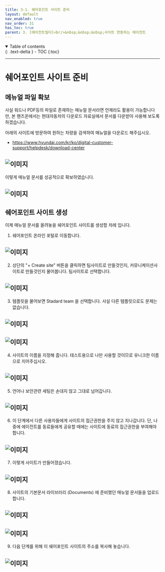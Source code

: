 ```yaml
---
title: 3-1. 쉐어포인트 사이트 준비
layout: default
nav_enabled: true
nav_order: 31
has_toc: true
parent: 3. [에이전트빌더]<br/>&nbsp;&nbsp;&nbsp;사이트 연동하는 에이전트
---
```


<details open markdown="block">
  <summary>
    Table of contents
  </summary>
  {: .text-delta }
- TOC
{:toc}
</details>

---

# 쉐어포인트 사이트 준비

## 메뉴얼 파일 확보

사실 워드나 PDF등의 파일로 존재하는 매뉴얼 문서라면 언제라도 활용이 가능합니다만, 본 핸즈온에서는 현대자동차의 다운로드 자료실에서 문서를 다운받아 사용해 보도록 하겠습니다.

아래의 사이트에 방문하여 원하는 차량을 검색하여 매뉴얼을 다운로드 해주십시오.

- https://www.hyundai.com/kr/ko/digital-customer-support/helpdesk/download-center

![이미지](../assets/30/31-01.png)
---

이렇게 매뉴얼 문서를 성공적으로 확보하였습니다.

![이미지](../assets/30/31-02.png)
---

## 쉐어포인트 사이트 생성

이제 매뉴얼 문서를 올려놓을 쉐어포인트 사이트를 생성할 차례 입니다.

1. 쉐어포인트 온라인 포털로 이동합니다.

![이미지](../assets/30/31-03.png)
---

2. 상단의 "+ Create site" 버튼을 클릭하면 팀사이트로 만들것인지, 커뮤니케이션사이트로 만들것인지 물어봅니다. 팀사이트로 선택합니다.

![이미지](../assets/30/31-04.png)
---

3. 템플릿을 물어보면 Stadard team 을 선택합니다. 사실 다른 템플릿으로도 문제는 없습니다.

![이미지](../assets/30/31-05.png)
---

![이미지](../assets/30/31-06.png)
---

4. 사이트의 이름을 지정해 줍니다. 테스트용으로 나만 사용할 것이므로 유니크한 이름으로 지어주십시오.

![이미지](../assets/30/31-07.png)
---

5. 언어나 보안관련 세팅은 손대지 않고 그대로 넘어갑니다.

![이미지](../assets/30/31-08.png)
---

6. 이 단계에서 다른 사용자들에게 사이트의 접근권한을 주지 않고 지나갑니다. 단, 나중에 에이전트를 동료들에게 공유할 때에는 사이트에 동료의 접근권한을 부여해야 합니다.

![이미지](../assets/30/31-09.png)
---

7. 이렇게 사이트가 만들어졌습니다.

![이미지](../assets/30/31-10.png)
---

8. 사이트의 기본문서 라이브러리 (Documents) 에 준비했던 매뉴얼 문서들을 업로드 합니다.

![이미지](../assets/30/31-11.png)
---

![이미지](../assets/30/31-12.png)
---

9. 다음 단계를 위해 이 쉐어포인트 사이트의 주소를 복사해 놓습니다.

![이미지](../assets/30/31-13.png)
---
